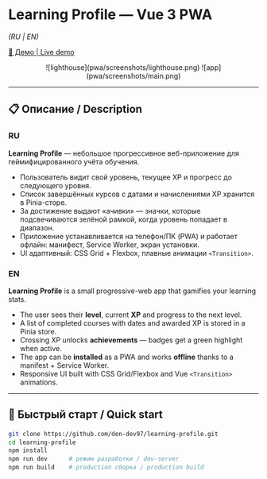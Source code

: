 # Learning Profile — Vue 3 PWA
*(RU | EN)*

[🔗 Демо | Live demo](https://den-dev97.github.io/learning-profile/)

<p align="center" style="display: flex">
![lighthouse](pwa/screenshots/lighthouse.png)
![app](pwa/screenshots/main.png)
</p>

---

## 📋 Описание / Description

### RU
**Learning Profile** — небольшое прогрессивное веб-приложение для геймифицированного учёта обучения.
* Пользователь видит свой уровень, текущее XP и прогресс до следующего уровня.
* Список завершённых курсов с датами и начислениями XP хранится в Pinia-сторе.
* За достижение выдают «ачивки» — значки, которые подсвечиваются зелёной рамкой, когда уровень попадает в диапазон.
* Приложение устанавливается на телефон/ПК (PWA) и работает офлайн: манифест, Service Worker, экран установки.
* UI адаптивный: CSS Grid + Flexbox, плавные анимации `<Transition>`.

### EN
**Learning Profile** is a small progressive-web app that gamifies your learning stats.
* The user sees their **level**, current **XP** and progress to the next level.
* A list of completed courses with dates and awarded XP is stored in a Pinia store.
* Crossing XP unlocks **achievements** — badges get a green highlight when active.
* The app can be **installed** as a PWA and works **offline** thanks to a manifest + Service Worker.
* Responsive UI built with CSS Grid/Flexbox and Vue `<Transition>` animations.

---

## 🚀 Быстрый старт / Quick start

```bash
git clone https://github.com/den-dev97/learning-profile.git
cd learning-profile
npm install
npm run dev      # режим разработки / dev-server
npm run build    # production сборка / production build
